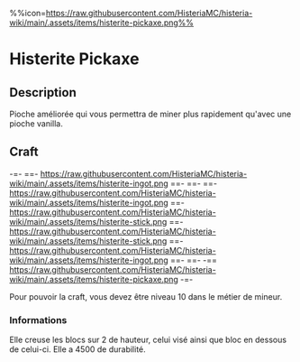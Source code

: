 %%icon=https://raw.githubusercontent.com/HisteriaMC/histeria-wiki/main/.assets/items/histerite-pickaxe.png%%
# Histerite Pickaxe

## Description
Pioche améliorée qui vous permettra de miner plus rapidement qu'avec une pioche vanilla.

## Craft
-=-
 ==- https://raw.githubusercontent.com/HisteriaMC/histeria-wiki/main/.assets/items/histerite-ingot.png
 ==- 
 ==- 
 ==- https://raw.githubusercontent.com/HisteriaMC/histeria-wiki/main/.assets/items/histerite-ingot.png
 ==- https://raw.githubusercontent.com/HisteriaMC/histeria-wiki/main/.assets/items/histerite-stick.png
 ==- https://raw.githubusercontent.com/HisteriaMC/histeria-wiki/main/.assets/items/histerite-stick.png
 ==- https://raw.githubusercontent.com/HisteriaMC/histeria-wiki/main/.assets/items/histerite-ingot.png
 ==- 
 ==- 
 -== https://raw.githubusercontent.com/HisteriaMC/histeria-wiki/main/.assets/items/histerite-pickaxe.png
-=-

Pour pouvoir la craft, vous devez être niveau 10 dans le métier de mineur.

### Informations
Elle creuse les blocs sur 2 de hauteur, celui visé ainsi que bloc en dessous de celui-ci.
Elle a 4500 de durabilité.
